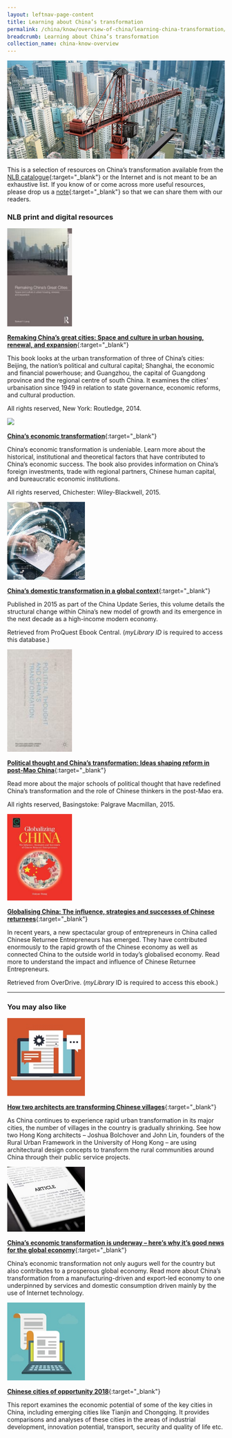 ```yaml
---
layout: leftnav-page-content
title: Learning about China’s transformation
permalink: /china/know/overview-of-china/learning-china-transformation/
breadcrumb: Learning about China’s transformation
collection_name: china-know-overview
---
```


<img src="\images\china-overview\china-transformation.jpg" alt="transformation china banner" style="width:800px;" />

This is a selection of resources on China’s transformation available from the [NLB catalogue](http://catalogue.nlb.gov.sg/){:target="_blank"} or the Internet and is not meant to be an exhaustive list. If you know of or come across more useful resources, please drop us a [note](mailto:ref@nlb.gov.sg){:target="_blank"} so that we can share them with our readers.

### **NLB print and digital resources**

<img src="/images/book-covers/Remaking-Chinas-great-cities.jpg" style="width:150px;" />

[**Remaking China’s great cities: Space and culture in urban housing, renewal, and expansion**](http://eservice.nlb.gov.sg/item_holding.aspx?bid=200973672){:target="_blank"}

This book looks at the urban transformation of three of China’s cities: Beijing, the nation’s political and cultural capital; Shanghai, the economic and financial powerhouse; and Guangzhou, the capital of Guangdong province and the regional centre of south China. It examines the cities’ urbanisation since 1949 in relation to state governance, economic reforms, and cultural production.

All rights reserved, New York: Routledge, 2014.

<img src="/images/book-covers/China’s-economic-transformation.jpg" style="width:150px;" />

[**China’s economic transformation**](http://eservice.nlb.gov.sg/item_holding.aspx?bid=202120165){:target="_blank"}

China’s economic transformation is undeniable. Learn more about the historical, institutional and theoretical factors that have contributed to China’s economic success. The book also provides information on China’s foreign investments, trade with regional partners, Chinese human capital, and bureaucratic economic institutions.

All rights reserved, Chichester: Wiley-Blackwell, 2015.

<img src="/images/resources/Database 2.jpg" style="width:180px;" />

[**China’s domestic transformation in a global context**](http://eresources.nlb.gov.sg/Main/Browse?startsWith=P){:target="_blank"}

Published in 2015 as part of the China Update Series, this volume details the structural change within China’s new model of growth and its emergence in the next decade as a high-income modern economy.

Retrieved from ProQuest Ebook Central. (*myLibrary ID* is required to access this database.)

<img src="/images/book-covers/Political-thought-and-Chinas-transformation.jpg" style="width:150px;" />

[**Political thought and China’s transformation: Ideas shaping reform in post-Mao China**](http://eservice.nlb.gov.sg/item_holding.aspx?bid=202388575){:target="_blank"}

Read more about the major schools of political thought that have redefined China’s transformation and the role of Chinese thinkers in the post-Mao era.

All rights reserved, Basingstoke: Palgrave Macmillan, 2015.

<img src="/images/book-covers/Globalising-China-The-influence-strategies-and-successes-of-Chinese-returnees.jpg" style="width:150px;" />

[**Globalising China: The influence, strategies and successes of Chinese returnees**](https://singapore.libraryreserve.com/10/50/en/ContentDetails.htm?id=E9427136-3059-43AD-99BB-E082CF958ED0){:target="_blank"}

In recent years, a new spectacular group of entrepreneurs in China called Chinese Returnee Entrepreneurs has emerged. They have contributed enormously to the rapid growth of the Chinese economy as well as connected China to the outside world in today’s globalised economy. Read more to understand the impact and influence of Chinese Returnee Entrepreneurs.

Retrieved from OverDrive. (*myLibrary* ID is required to access this ebook.)

---

### **You may also like**

<img src="/images/resources/Article 4.jpg" style="width:180px;" />

[**How two architects are transforming Chinese villages**](http://edition.cnn.com/style/article/rural-urban-framework-innovative-design/index.html){:target="_blank"}

As China continues to experience rapid urban transformation in its major cities, the number of villages in the country is gradually shrinking. See how two Hong Kong architects – Joshua Bolchover and John Lin, founders of the Rural Urban Framework in the University of Hong Kong – are using architectural design concepts to transform the rural communities around China through their public service projects.

<img src="/images/resources/Article 3.jpg" style="width:180px;" />

[**China’s economic transformation is underway – here’s why it’s good news for the global economy**](https://www.weforum.org/agenda/2016/08/chinas-economic-transformation-is-underway-why-its-good-news-for-the-global-economy){:target="_blank"}

China’s economic transformation not only augurs well for the country but also contributes to a prosperous global economy. Read more about China’s transformation from a manufacturing-driven and export-led economy to one underpinned by services and domestic consumption driven mainly by the use of Internet technology.

<img src="/images/resources/Article 1.jpg" style="width:180px;" />

[**Chinese cities of opportunity 2018**](https://www.pwccn.com/en/research-and-insights/publications/chinese-cities-of-opportunities-2018/chinese-cities-of-opportunities-2018.pdf){:target="_blank"}

This report examines the economic potential of some of the key cities in China, including emerging cities like Tianjin and Chongqing. It provides comparisons and analyses of these cities in the areas of industrial development, innovation potential, transport, security and quality of life etc.